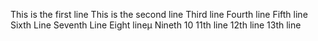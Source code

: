 This is the first line
This is the second line
Third line
Fourth line
Fifth line
Sixth Line
Seventh Line
Eight lineµ
Nineth
10
11th line
12th line
13th line